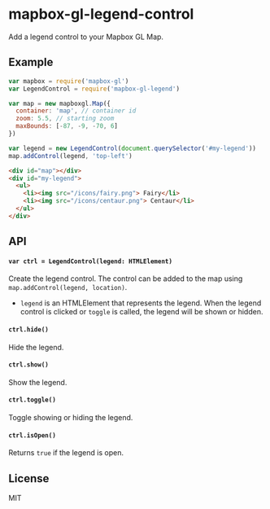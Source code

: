 # mapbox-gl-legend-control

Add a legend control to your Mapbox GL Map.

## Example

```js
var mapbox = require('mapbox-gl')
var LegendControl = require('mapbox-gl-legend')

var map = new mapboxgl.Map({
  container: 'map', // container id
  zoom: 5.5, // starting zoom
  maxBounds: [-87, -9, -70, 6]
})

var legend = new LegendControl(document.querySelector('#my-legend'))
map.addControl(legend, 'top-left')
```

```html
<div id="map"></div>
<div id="my-legend">
  <ul>
    <li><img src="/icons/fairy.png"> Fairy</li>
    <li><img src="/icons/centaur.png"> Centaur</li>
  </ul>
</div>
```

## API

#### ```var ctrl = LegendControl(legend: HTMLElement)```

Create the legend control. The control can be added to the map using `map.addControl(legend, location)`.

* `legend` is an HTMLElement that represents the legend. When the legend control is clicked or `toggle` is called, the legend will be shown or hidden.

#### ```ctrl.hide()```

Hide the legend.

#### ```ctrl.show()```

Show the legend.

#### ```ctrl.toggle()```

Toggle showing or hiding the legend.

#### ```ctrl.isOpen()```

Returns `true` if the legend is open.

## License

MIT
